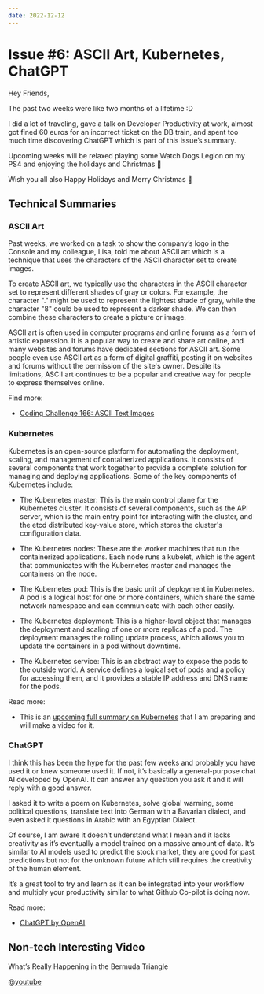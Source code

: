 ```yaml
---
date: 2022-12-12
---
```


# Issue #6: ASCII Art, Kubernetes, ChatGPT

Hey Friends,

The past two weeks were like two months of a lifetime :D

I did a lot of traveling, gave a talk on Developer Productivity at work, almost got fined 60 euros for an incorrect
ticket on the DB train, and spent too much time discovering ChatGPT which is part of this issue’s summary.

Upcoming weeks will be relaxed playing some Watch Dogs Legion on my PS4 and enjoying the holidays and Christmas 🎄

Wish you all also Happy Holidays and Merry Christmas 🎁

## Technical Summaries

### ASCII Art

Past weeks, we worked on a task to show the company’s logo in the Console and my colleague, Lisa, told me about ASCII
art which is a technique that uses the characters of the ASCII character set to create images.

To create ASCII art, we typically use the characters in the ASCII character set to represent different shades of gray or
colors. For example, the character "." might be used to represent the lightest shade of gray, while the character "8"
could be used to represent a darker shade. We can then combine these characters to create a picture or image.

ASCII art is often used in computer programs and online forums as a form of artistic expression. It is a popular way to
create and share art online, and many websites and forums have dedicated sections for ASCII art. Some people even use
ASCII art as a form of digital graffiti, posting it on websites and forums without the permission of the site's owner.
Despite its limitations, ASCII art continues to be a popular and creative way for people to express themselves online.

Find more:

- [Coding Challenge 166: ASCII Text Images](https://www.youtube.com/watch?v=55iwMYv8tGI)

### Kubernetes

Kubernetes is an open-source platform for automating the deployment, scaling, and management of containerized
applications. It consists of several components that work together to provide a complete solution for managing and
deploying applications. Some of the key components of Kubernetes include:

- The Kubernetes master: This is the main control plane for the Kubernetes cluster. It consists of several components,
  such as the API server, which is the main entry point for interacting with the cluster, and the etcd distributed
  key-value store, which stores the cluster's configuration data.

- The Kubernetes nodes: These are the worker machines that run the containerized applications. Each node runs a kubelet,
  which is the agent that communicates with the Kubernetes master and manages the containers on the node.

- The Kubernetes pod: This is the basic unit of deployment in Kubernetes. A pod is a logical host for one or more
  containers, which share the same network namespace and can communicate with each other easily.

- The Kubernetes deployment: This is a higher-level object that manages the deployment and scaling of one or more
  replicas of a pod. The deployment manages the rolling update process, which allows you to update the containers in a
  pod without downtime.

- The Kubernetes service: This is an abstract way to expose the pods to the outside world. A service defines a logical
  set of pods and a policy for accessing them, and it provides a stable IP address and DNS name for the pods.

Read more:

- This is
  an [upcoming full summary on Kubernetes](https://github.com/abduvik/just-enough-series/tree/kubernetes-v1/courses/kubernetes)
  that I am preparing and will make a video for it.

### ChatGPT

I think this has been the hype for the past few weeks and probably you have used it or knew someone used it. If not,
it’s basically a general-purpose chat AI developed by OpenAI. It can answer any question you ask it and it will reply
with a good answer.

I asked it to write a poem on Kubernetes, solve global warming, some political questions, translate text into German
with a Bavarian dialect, and even asked it questions in Arabic with an Egyptian Dialect.

Of course, I am aware it doesn’t understand what I mean and it lacks creativity as it’s eventually a model trained on a
massive amount of data. It’s similar to AI models used to predict the stock market, they are good for past predictions
but not for the unknown future which still requires the creativity of the human element.

It’s a great tool to try and learn as it can be integrated into your workflow and multiply your productivity similar to
what Github Co-pilot is doing now.

Read more:

- [ChatGPT by OpenAI](https://openai.com/blog/chatgpt)

## Non-tech Interesting Video

What’s Really Happening in the Bermuda Triangle

@[youtube](https://www.youtube.com/watch?v=112H-vY4Wdo)
